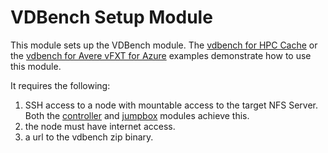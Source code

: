 # VDBench Setup Module

This module sets up the VDBench module.  The [vdbench for HPC Cache](../../examples/HPC%20Cache/vdbench) or the [vdbench for Avere vFXT for Azure](../../examples/vfxt/vdbench) examples demonstrate how to use this module.

It requires the following:
1. SSH access to a node with mountable access to the target NFS Server.  Both the [controller](../controller3) and [jumpbox](../jumpbox) modules achieve this.
2. the node must have internet access.
3. a url to the vdbench zip binary.
